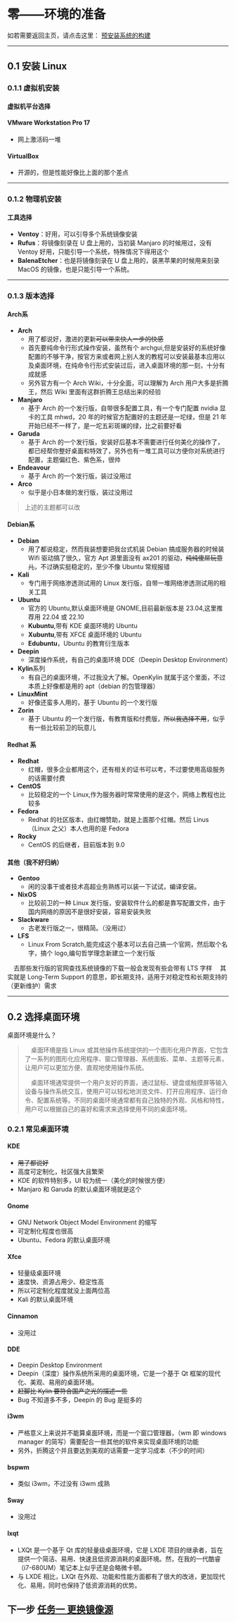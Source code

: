 # 零——环境的准备

如若需要返回主页，请点击这里：
[预安装系统的构建](./README.md)

---

## 0.1 安装 Linux

### 0.1.1 虚拟机安装

#### 虚拟机平台选择

#### VMware Workstation Pro 17

- 网上激活码一堆

#### VirtualBox

- 开源的，但是性能好像比上面的那个差点

---

### 0.1.2 物理机安装

#### 工具选择

- **Ventoy**：好用，可以引导多个系统镜像安装
- **Rufus**：将镜像刻录在 U 盘上用的，当初装 Manjaro 的时候用过，没有 Ventoy 好用，只能引导一个系统，特殊情况下得用这个
- **BalenaEtcher**：也是将镜像刻录在 U 盘上用的，装黑苹果的时候用来刻录 MacOS 的镜像，也是只能引导一个系统。

---

### 0.1.3 版本选择

#### **Arch**系

- **Arch**
  - 用了都说好，激进的更新~~可以带来快人一步的快感~~
  - 首先要纯命令行形式操作安装，虽然有个 archgui,但是安装好的系统好像配置的不够干净，按官方来或者网上别人发的教程可以安装最基本应用以及桌面环境，在纯命令行形式安装过后，进入桌面环境的那一刻，十分有成就感
  - 另外官方有一个 Arch Wiki，十分全面，可以理解为 Arch 用户大多是折腾王，然后 Wiki 里面有这群折腾王总结出来的经验
- **Manjaro**
  - 基于 Arch 的一个发行版，自带很多配置工具，有一个专门配置 nvidia 显卡的工具 mhwd，20 年的时候官方配置好的主题还是一坨绿，但是 21 年开始已经不一样了，是一坨五彩斑斓的绿，比之前要好看
- **Garuda**
  - 基于 Arch 的一个发行版，安装好后基本不需要进行任何美化的操作了，都已经帮你整好桌面和特效了，另外也有一堆工具可以方便你对系统进行配置，主题偏红色、紫色系，很帅
- **Endeavour**
  - 基于 Arch 的一个发行版，装过没用过
- **Arco**
  - 似乎是小日本做的发行版，装过没用过

> 上述的主题都可以改

#### **Debian**系

- **Debian**
  - 用了都说稳定，然而我装想要把我台式机装 Debian 搞成服务器的时候装 Wifi 驱动搞了很久，官方 Apt 源里面没有 ax201 的驱动，~~纯纯傻屌玩意儿~~，不过确实挺稳定的，至少不像 Ubuntu 常规报错
- **Kali**
  - 专门用于网络渗透测试用的 Linux 发行版，自带一堆网络渗透测试用的相关工具
- **Ubuntu**
  - 官方的 Ubuntu,默认桌面环境是 GNOME,目前最新版本是 23.04,这里推荐用 22.04 或 22.10
  - **Kubuntu**,带有 KDE 桌面环境的 Ubuntu
  - **Xubuntu**,带有 XFCE 桌面环境的 Ubuntu
  - **Edubuntu**，Ubuntu 的教育衍生版本
- **Deepin**
  - 深度操作系统，有自己的桌面环境 DDE（Deepin Desktop Environment）
- **Kylin**系列
  - 有自己的桌面环境，不过我没大了解。OpenKylin 就属于这个里面，不过本质上好像都是用的 apt（debian 的包管理器）
- **LinuxMint**
  - 好像还蛮多人用的，基于 Ubuntu 的一个发行版
- **Zorin**
  - 基于 Ubuntu 的一个发行版，有教育版和付费版，~~所以我选择不用~~，似乎有一些比较前卫的玩意儿

#### Redhat 系

- **Redhat**
  - 红帽，很多企业都用这个，还有相关的证书可以考，不过要使用高级服务的话需要付费
- **CentOS**
  - 比较稳定的一个 Linux,作为服务器时常常使用的是这个，网络上教程也比较多
- **Fedora**
  - Redhat 的社区版本，由红帽赞助，就是上面那个红帽。然后 Linus（Linux 之父）本人也用的是 Fedora
- **Rocky**
  - CentOS 的后继者，目前版本到 9.0

#### 其他（我不好归纳）

- **Gentoo**
  - 闲的没事干或者技术高超业务熟练可以装一下试试，编译安装。
- **NixOS**
  - 比较前卫的一种 Linux 发行版，安装软件什么的都是靠写配置文件，由于国内网络的原因不是很好安装，容易安装失败
- **Slackware**
  - 古老发行版之一，很精简。（没用过）
- **LFS**
  - Linux From Scratch,能完成这个基本可以去自己搞一个官网，然后取个名字，搞个 logo,编句哲学理念新建立一个发行版

&emsp;去那些发行版的官网查找系统镜像的下载一般会发现有些会带有 LTS 字样
&emsp;其实就是 Long-Term Support 的意思，即长期支持，适用于对稳定性和长期支持的（更新维护）需求

---

## 0.2 选择桌面环境

桌面环境是什么？

> &emsp;桌面环境是指 Linux 或其他操作系统提供的一个图形化用户界面，它包含了一系列的图形化应用程序、窗口管理器、系统面板、菜单、主题等元素，让用户可以更加方便、直观地使用操作系统。
>
> &emsp;桌面环境通常提供一个用户友好的界面，通过鼠标、键盘或触摸屏等输入设备与操作系统交互，使用户可以轻松地浏览文件、打开应用程序、运行命令、配置系统等。不同的桌面环境通常都有自己独特的外观、风格和特性，用户可以根据自己的喜好和需求来选择使用不同的桌面环境。

### 0.2.1 常见桌面环境

#### KDE

- ~~用了都说好~~
- 高度可定制化，社区强大且繁荣
- KDE 的软件特别多，UI 较为统一（美化的时候很方便）
- Manjaro 和 Garuda 的默认桌面环境就是这个

#### Gnome

- GNU Network Object Model Environment 的缩写
- 可定制化程度也很高
- Ubuntu、Fedora 的默认桌面环境

#### Xfce

- 轻量级桌面环境
- 速度快、资源占用少、稳定性高
- 所以可定制化程度就没上面两位高
- Kali 的默认桌面环境

#### Cinnamon

- 没用过

#### DDE

- Deepin Desktop Environment
- Deepin（深度）操作系统所采用的桌面环境，它是一个基于 Qt 框架的现代化、美观、易用的桌面环境。
- ~~赶脚比 Kylin 要符合国产之光的描述一些~~
- Bug 不知道多不多，Deepin 的 Bug 是挺多的

#### i3wm

- 严格意义上来说并不能算桌面环境，而是一个窗口管理器，（wm 即 windows manager 的简写）需要配合一些其他的软件来实现桌面环境的功能
- 另外，折腾这个并且要达到美观的话需要一定学习成本（不少的时间）

#### bspwm

- 类似 i3wm，不过没有 i3wm 成熟

#### Sway

- 没用过

#### lxqt

- LXQt 是一个基于 Qt 库的轻量级桌面环境，它是 LXDE 项目的继承者，旨在提供一个简洁、易用、快速且低资源消耗的桌面环境。然，在我的一代酷睿（i7-680UM）笔记本上似乎还是会略微卡顿。
- 与 LXDE 相比，LXQt 在外观、功能和性能方面都有了很大的改进，更加现代化、易用，同时也保持了低资源消耗的优势。

## 下一步 [任务一 更换镜像源](./Task1.md)
